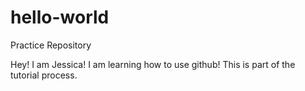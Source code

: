 # hello-world
Practice Repository

Hey! I am Jessica! I am learning how to use github! This is part of the tutorial process. 
